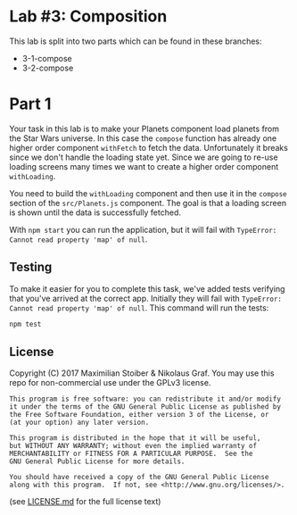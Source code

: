 # Lab #3: Composition

This lab is split into two parts which can be found in these branches:
- 3-1-compose
- 3-2-compose

# Part 1

Your task in this lab is to make your Planets component load planets from the Star Wars universe. In this case the `compose` function has already one higher order component `withFetch` to fetch the data. Unfortunately it breaks since we don't handle the loading state yet. Since we are going to re-use loading screens many times we want to create a higher order component `withLoading`.

You need to build the `withLoading` component and then use it in the `compose` section of the `src/Planets.js` component. The goal is that a loading screen is shown until the data is successfully fetched.

With `npm start` you can run the application, but it will fail with `TypeError: Cannot read property 'map' of null`.

## Testing

To make it easier for you to complete this task, we've added tests verifying that you've arrived at the correct app. Initially they will fail with `TypeError: Cannot read property 'map' of null`. This command will run the tests:

```sh
npm test
```

## License

Copyright (C) 2017  Maximilian Stoiber & Nikolaus Graf. You may use this repo for non-commercial use under the GPLv3 license.

```
This program is free software: you can redistribute it and/or modify
it under the terms of the GNU General Public License as published by
the Free Software Foundation, either version 3 of the License, or
(at your option) any later version.

This program is distributed in the hope that it will be useful,
but WITHOUT ANY WARRANTY; without even the implied warranty of
MERCHANTABILITY or FITNESS FOR A PARTICULAR PURPOSE.  See the
GNU General Public License for more details.

You should have received a copy of the GNU General Public License
along with this program.  If not, see <http://www.gnu.org/licenses/>.
```

(see [LICENSE.md](LICENSE.md) for the full license text)
